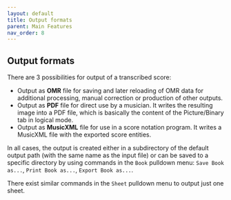 ```yaml
---
layout: default
title: Output formats
parent: Main Features
nav_order: 8
---
```

## Output formats

There are 3 possibilities for output of a transcribed score:

* Output as **OMR** file for saving and later reloading of OMR data for additional processing,
manual correction or production of other outputs.
* Output as **PDF** file for direct use by a musician.
It writes the resulting image into a PDF file, which is basically the content of the Picture/Binary
tab in logical mode.
* Output as **MusicXML** file for use in a score notation program.
It writes a MusicXML file with the exported score entities.

In all cases, the output is created either in a subdirectory of the default output path
(with the same name as the input file) or can be saved to a specific directory by using commands
in the `Book` pulldown menu:  `Save Book as...`, `Print Book as...`, `Export Book as...`.

There exist similar commands in the `Sheet` pulldown menu to output just one sheet.
